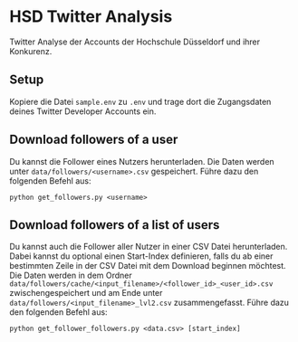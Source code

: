 # HSD Twitter Analysis

Twitter Analyse der Accounts der Hochschule Düsseldorf und ihrer Konkurenz.

## Setup

Kopiere die Datei `sample.env` zu `.env` und trage dort die Zugangsdaten deines Twitter Developer Accounts ein.

## Download followers of a user

Du kannst die Follower eines Nutzers herunterladen. Die Daten werden unter `data/followers/<username>.csv` gespeichert. Führe dazu den folgenden Befehl aus:

```
python get_followers.py <username>
```

## Download followers of a list of users

Du kannst auch die Follower aller Nutzer in einer CSV Datei herunterladen. Dabei kannst du optional einen Start-Index definieren, falls du ab einer bestimmten Zeile in der CSV Datei mit dem Download beginnen möchtest. Die Daten werden in dem Ordner `data/followers/cache/<input_filename>/<follower_id>_<user_id>.csv` zwischengespeichert und am Ende unter `data/followers/<input_filename>_lvl2.csv` zusammengefasst. Führe dazu den folgenden Befehl aus:

```
python get_follower_followers.py <data.csv> [start_index]
```
